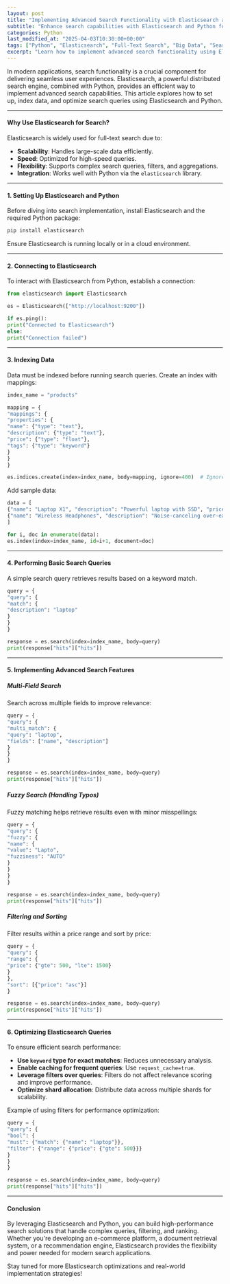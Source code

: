 ```yaml
---
layout: post
title: "Implementing Advanced Search Functionality with Elasticsearch and Python"
subtitle: "Enhance search capabilities with Elasticsearch and Python for high-performance applications"
categories: Python
last_modified_at: "2025-04-03T10:30:00+00:00"
tags: ["Python", "Elasticsearch", "Full-Text Search", "Big Data", "Search Optimization"]
excerpt: "Learn how to implement advanced search functionality using Elasticsearch and Python, covering indexing, querying, and optimization strategies."
---
```

In modern applications, search functionality is a crucial component for delivering seamless user experiences. Elasticsearch, a powerful distributed search engine, combined with Python, provides an efficient way to implement advanced search capabilities. This article explores how to set up, index data, and optimize search queries using Elasticsearch and Python.

---

#### Why Use Elasticsearch for Search?

Elasticsearch is widely used for full-text search due to:

- **Scalability**: Handles large-scale data efficiently.
- **Speed**: Optimized for high-speed queries.
- **Flexibility**: Supports complex search queries, filters, and aggregations.
- **Integration**: Works well with Python via the `elasticsearch` library.

---

#### 1. Setting Up Elasticsearch and Python

Before diving into search implementation, install Elasticsearch and the required Python package:

```bash  
pip install elasticsearch  
```

Ensure Elasticsearch is running locally or in a cloud environment.

---

#### 2. Connecting to Elasticsearch

To interact with Elasticsearch from Python, establish a connection:

```python  
from elasticsearch import Elasticsearch

es = Elasticsearch(["http://localhost:9200"])

if es.ping():  
print("Connected to Elasticsearch")  
else:  
print("Connection failed")  
```

---

#### 3. Indexing Data

Data must be indexed before running search queries. Create an index with mappings:

```python  
index_name = "products"

mapping = {  
"mappings": {  
"properties": {  
"name": {"type": "text"},  
"description": {"type": "text"},  
"price": {"type": "float"},  
"tags": {"type": "keyword"}  
}  
}  
}

es.indices.create(index=index_name, body=mapping, ignore=400)  # Ignore if index exists  
```

Add sample data:

```python  
data = [  
{"name": "Laptop X1", "description": "Powerful laptop with SSD", "price": 1200.99, "tags": ["electronics", "laptop"]},  
{"name": "Wireless Headphones", "description": "Noise-canceling over-ear headphones", "price": 299.99, "tags": ["audio", "headphones"]},  
]

for i, doc in enumerate(data):  
es.index(index=index_name, id=i+1, document=doc)  
```

---

#### 4. Performing Basic Search Queries

A simple search query retrieves results based on a keyword match.

```python  
query = {  
"query": {  
"match": {  
"description": "laptop"  
}  
}  
}

response = es.search(index=index_name, body=query)  
print(response["hits"]["hits"])  
```

---

#### 5. Implementing Advanced Search Features

##### Multi-Field Search

Search across multiple fields to improve relevance:

```python  
query = {  
"query": {  
"multi_match": {  
"query": "laptop",  
"fields": ["name", "description"]  
}  
}  
}

response = es.search(index=index_name, body=query)  
print(response["hits"]["hits"])  
```

##### Fuzzy Search (Handling Typos)

Fuzzy matching helps retrieve results even with minor misspellings:

```python  
query = {  
"query": {  
"fuzzy": {  
"name": {  
"value": "Lapto",  
"fuzziness": "AUTO"  
}  
}  
}  
}

response = es.search(index=index_name, body=query)  
print(response["hits"]["hits"])  
```

##### Filtering and Sorting

Filter results within a price range and sort by price:

```python  
query = {  
"query": {  
"range": {  
"price": {"gte": 500, "lte": 1500}  
}  
},  
"sort": [{"price": "asc"}]  
}

response = es.search(index=index_name, body=query)  
print(response["hits"]["hits"])  
```

---

#### 6. Optimizing Elasticsearch Queries

To ensure efficient search performance:

- **Use `keyword` type for exact matches**: Reduces unnecessary analysis.
- **Enable caching for frequent queries**: Use `request_cache=true`.
- **Leverage filters over queries**: Filters do not affect relevance scoring and improve performance.
- **Optimize shard allocation**: Distribute data across multiple shards for scalability.

Example of using filters for performance optimization:

```python  
query = {  
"query": {  
"bool": {  
"must": {"match": {"name": "laptop"}},  
"filter": {"range": {"price": {"gte": 500}}}  
}  
}  
}

response = es.search(index=index_name, body=query)  
print(response["hits"]["hits"])  
```

---

#### Conclusion

By leveraging Elasticsearch and Python, you can build high-performance search solutions that handle complex queries, filtering, and ranking. Whether you're developing an e-commerce platform, a document retrieval system, or a recommendation engine, Elasticsearch provides the flexibility and power needed for modern search applications.

Stay tuned for more Elasticsearch optimizations and real-world implementation strategies!  
